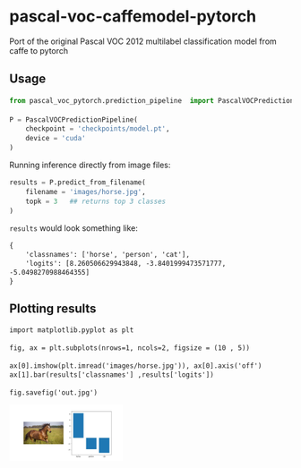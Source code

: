 # pascal-voc-caffemodel-pytorch
Port of the original Pascal VOC 2012 multilabel classification model from caffe to pytorch

## Usage

```python 
from pascal_voc_pytorch.prediction_pipeline  import PascalVOCPredictionPipeline

P = PascalVOCPredictionPipeline(
    checkpoint = 'checkpoints/model.pt',
    device = 'cuda'
)
```

Running inference directly from image files:

```python 
results = P.predict_from_filename(
    filename = 'images/horse.jpg',
    topk = 3   ## returns top 3 classes 
)
```

`results` would look something like: 

```
{
    'classnames': ['horse', 'person', 'cat'], 
    'logits': [8.260506629943848, -3.8401999473571777, -5.0498270988464355]
}
```

## Plotting results 

```
import matplotlib.pyplot as plt

fig, ax = plt.subplots(nrows=1, ncols=2, figsize = (10 , 5))

ax[0].imshow(plt.imread('images/horse.jpg')), ax[0].axis('off')
ax[1].bar(results['classnames'] ,results['logits'])

fig.savefig('out.jpg')
```

<img src = 'images/out.jpg' width = "40%">
